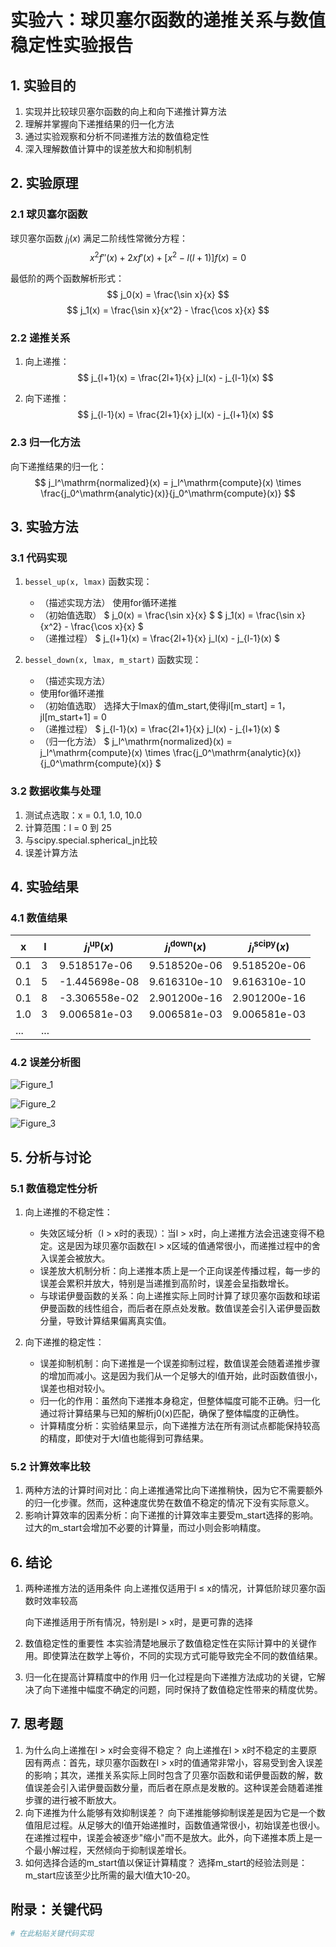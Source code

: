 # 实验六：球贝塞尔函数的递推关系与数值稳定性实验报告

## 1. 实验目的
1. 实现并比较球贝塞尔函数的向上和向下递推计算方法
2. 理解并掌握向下递推结果的归一化方法
3. 通过实验观察和分析不同递推方法的数值稳定性
4. 深入理解数值计算中的误差放大和抑制机制

## 2. 实验原理
### 2.1 球贝塞尔函数
球贝塞尔函数 $j_l(x)$ 满足二阶线性常微分方程：
$$ x^2 f''(x) + 2xf'(x) + [x^2 - l(l+1)]f(x) = 0 $$

最低阶的两个函数解析形式：
$$ j_0(x) = \frac{\sin x}{x} $$
$$ j_1(x) = \frac{\sin x}{x^2} - \frac{\cos x}{x} $$

### 2.2 递推关系
1. 向上递推：
   $$ j_{l+1}(x) = \frac{2l+1}{x} j_l(x) - j_{l-1}(x) $$

2. 向下递推：
   $$ j_{l-1}(x) = \frac{2l+1}{x} j_l(x) - j_{l+1}(x) $$

### 2.3 归一化方法
向下递推结果的归一化：
$$ j_l^\mathrm{normalized}(x) = j_l^\mathrm{compute}(x) \times \frac{j_0^\mathrm{analytic}(x)}{j_0^\mathrm{compute}(x)} $$

## 3. 实验方法
### 3.1 代码实现
1. `bessel_up(x, lmax)` 函数实现：
   - （描述实现方法）
      使用for循环递推
   - （初始值选取）
$ j_0(x) = \frac{\sin x}{x} $
$ j_1(x) = \frac{\sin x}{x^2} - \frac{\cos x}{x} $
   - （递推过程）
$ j_{l+1}(x) = \frac{2l+1}{x} j_l(x) - j_{l-1}(x) $

1. `bessel_down(x, lmax, m_start)` 函数实现：
   - （描述实现方法）
   - 使用for循环递推
   - （初始值选取）
  选择大于lmax的值m_start,使得jl[m_start] = 1，jl[m_start+1] = 0
   - （递推过程）
    $ j_{l-1}(x) = \frac{2l+1}{x} j_l(x) - j_{l+1}(x) $
   - （归一化方法）
  $ j_l^\mathrm{normalized}(x) = j_l^\mathrm{compute}(x) \times \frac{j_0^\mathrm{analytic}(x)}{j_0^\mathrm{compute}(x)} $

### 3.2 数据收集与处理
1. 测试点选取：x = 0.1, 1.0, 10.0
2. 计算范围：l = 0 到 25
3. 与scipy.special.spherical_jn比较
4. 误差计算方法

## 4. 实验结果
### 4.1 数值结果
| x | l | $j_l^\mathrm{up}(x)$ | $j_l^\mathrm{down}(x)$ | $j_l^\mathrm{scipy}(x)$ |
|---|---|----------------------|------------------------|-------------------------|
| 0.1 | 3 |9.518517e-06|9.518520e-06|9.518520e-06|
| 0.1 | 5 |-1.445698e-08|9.616310e-10|9.616310e-10|
| 0.1 | 8 |-3.306558e-02|2.901200e-16|2.901200e-16|
| 1.0 | 3 |9.006581e-03|9.006581e-03|9.006581e-03|
| ... | ... |                    |                        |                         |

### 4.2 误差分析图
![Figure_1](https://github.com/user-attachments/assets/a2420151-7e94-4106-bd26-00fc0dd9a864)

![Figure_2](https://github.com/user-attachments/assets/c3e28f9b-8fb3-48bf-8ac5-bf35c7004ec9)

![Figure_3](https://github.com/user-attachments/assets/60849661-51e5-487f-8fde-bb3c24a8d713)


## 5. 分析与讨论
### 5.1 数值稳定性分析
1. 向上递推的不稳定性：
   - 失效区域分析（l > x时的表现）：当l > x时，向上递推方法会迅速变得不稳定。这是因为球贝塞尔函数在l > x区域的值通常很小，而递推过程中的舍入误差会被放大。
   - 误差放大机制分析：向上递推本质上是一个正向误差传播过程，每一步的误差会累积并放大，特别是当递推到高阶时，误差会呈指数增长。
   - 与球诺伊曼函数的关系：向上递推实际上同时计算了球贝塞尔函数和球诺伊曼函数的线性组合，而后者在原点处发散。数值误差会引入诺伊曼函数分量，导致计算结果偏离真实值。

2. 向下递推的稳定性：
   - 误差抑制机制：向下递推是一个误差抑制过程，数值误差会随着递推步骤的增加而减小。这是因为我们从一个足够大的l值开始，此时函数值很小，误差也相对较小。
   - 归一化的作用：虽然向下递推本身稳定，但整体幅度可能不正确。归一化通过将计算结果与已知的解析j0(x)匹配，确保了整体幅度的正确性。
   - 计算精度分析：实验结果显示，向下递推方法在所有测试点都能保持较高的精度，即使对于大l值也能得到可靠结果。

### 5.2 计算效率比较
1. 两种方法的计算时间对比：向上递推通常比向下递推稍快，因为它不需要额外的归一化步骤。然而，这种速度优势在数值不稳定的情况下没有实际意义。
2. 影响计算效率的因素分析：向下递推的计算效率主要受m_start选择的影响。过大的m_start会增加不必要的计算量，而过小则会影响精度。

## 6. 结论
1. 两种递推方法的适用条件
   向上递推仅适用于l ≤ x的情况，计算低阶球贝塞尔函数时效率较高

   向下递推适用于所有情况，特别是l > x时，是更可靠的选择
2. 数值稳定性的重要性
   本实验清楚地展示了数值稳定性在实际计算中的关键作用。即使算法在数学上等价，不同的实现方式可能导致完全不同的数值结果。
3. 归一化在提高计算精度中的作用
   归一化过程是向下递推方法成功的关键，它解决了向下递推中幅度不确定的问题，同时保持了数值稳定性带来的精度优势。

## 7. 思考题
1. 为什么向上递推在l > x时会变得不稳定？
向上递推在l > x时不稳定的主要原因有两点：首先，球贝塞尔函数在l > x时的值通常非常小，容易受到舍入误差的影响；其次，递推关系实际上同时包含了贝塞尔函数和诺伊曼函数的解，数值误差会引入诺伊曼函数分量，而后者在原点是发散的。这种误差会随着递推步骤的进行被不断放大。
2. 向下递推为什么能够有效抑制误差？
向下递推能够抑制误差是因为它是一个数值阻尼过程。从足够大的l值开始递推时，函数值通常很小，初始误差也很小。在递推过程中，误差会被逐步"缩小"而不是放大。此外，向下递推本质上是一个最小解过程，天然倾向于抑制误差增长。
3. 如何选择合适的m_start值以保证计算精度？
选择m_start的经验法则是：m_start应该至少比所需的最大l值大10-20。
## 附录：关键代码
```python
# 在此粘贴关键代码实现
```

